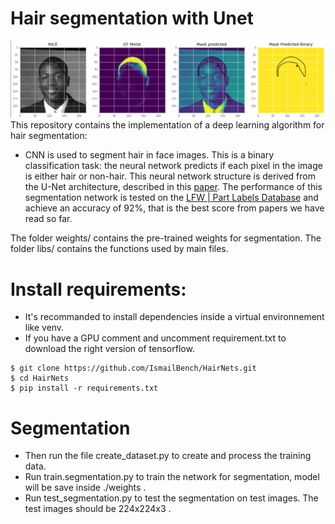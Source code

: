 # Hair segmentation with Unet

![Example](libs/hair_segment_sample.png "Title")
This repository contains the implementation of a deep learning algorithm for hair segmentation:
- CNN is used to segment hair in face images. This is a binary classification task: the neural network predicts if each pixel in the image is either hair or non-hair. This neural network structure is derived from the U-Net architecture, described in this [paper](https://arxiv.org/abs/1505.04597). The performance of this segmentation network is tested on the [LFW | Part Labels Database](http://vis-www.cs.umass.edu/lfw/part_labels/) and achieve an accuracy of 92%, that is the best score from papers we have read so far.

The folder weights/ contains the pre-trained weights for segmentation.
The folder libs/ contains the functions used by main files.

# Install requirements:
- It's recommanded to install dependencies inside a virtual environnement like venv.
- If you have a GPU comment and uncomment requirement.txt to download the right version of tensorflow.
```
$ git clone https://github.com/IsmailBench/HairNets.git
$ cd HairNets
$ pip install -r requirements.txt
```

# Segmentation

- Then run the file create_dataset.py to create and process the training data.
- Run train.segmentation.py to train the network for segmentation, model will be save inside ./weights .
- Run test_segmentation.py to test the segmentation on test images. The test images should be 224x224x3 .

